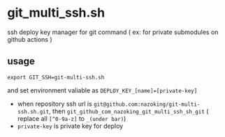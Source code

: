 # git_multi_ssh.sh

ssh deploy key manager for git command ( ex: for private submodules on github actions )

## usage

`export GIT_SSH=git-multi-ssh.sh`

and set environment valiable as `DEPLOY_KEY_[name]=[private-key]`


- when repository ssh url is `git@github.com:nazoking/git-multi-ssh.sh.git`, then `git_github_com_nazoking_git_multi_ssh_sh_git` ( replace all `[^0-9a-z]` to `_(under bar)`)
- `private-key` is private key for deploy
